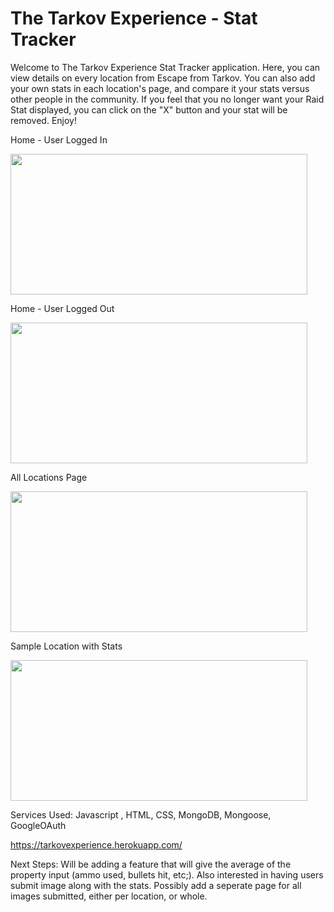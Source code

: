# The Tarkov Experience - Stat Tracker

Welcome to The Tarkov Experience Stat Tracker application. Here, you can view details on every location from Escape from Tarkov.
You can also add your own stats in each location's page, and compare it your stats versus other people in the community. If you 
feel that you no longer want your Raid Stat displayed, you can click on the "X" button and your stat will be removed. Enjoy!

Home - User Logged In

<img src="https://i.imgur.com/0s3qAiP.png" width="475" height="225">

Home - User Logged Out

<img src="https://i.imgur.com/NesA7dM.png" width="475" height="225">

All Locations Page 

<img src="https://i.imgur.com/KHWE8uz.png" width="475" height="225">

Sample Location with Stats 

<img src="https://i.imgur.com/4m0IFVU.png" width="475" height="225">

Services Used: Javascript , HTML, CSS, MongoDB, Mongoose, GoogleOAuth

https://tarkovexperience.herokuapp.com/

Next Steps: Will be adding a feature that will give the average of the property input (ammo used, bullets hit, etc;). Also interested
in having users submit image along with the stats. Possibly add a seperate page for all images submitted, either per location, or whole. 